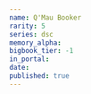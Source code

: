 ```yaml
---
name: Q'Mau Booker
rarity: 5
series: dsc
memory_alpha:
bigbook_tier: -1
in_portal:
date:
published: true
---
```



